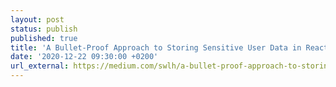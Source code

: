 ```yaml
---
layout: post
status: publish
published: true
title: 'A Bullet-Proof Approach to Storing Sensitive User Data in React Native'
date: '2020-12-22 09:30:00 +0200'
url_external: https://medium.com/swlh/a-bullet-proof-approach-to-storing-sensitive-user-data-in-react-native-ab3f7a2779f9
---
```

